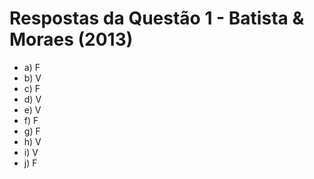 # Respostas da Questão 1 - Batista & Moraes (2013)

- a) F
- b) V
- c) F
- d) V
- e) V
- f) F
- g) F
- h) V
- i) V
- j) F
